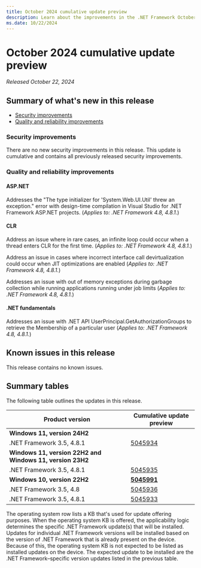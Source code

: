 ```yaml
---
title: October 2024 cumulative update preview
description: Learn about the improvements in the .NET Framework October 2024 cumulative update preview.
ms.date: 10/22/2024
---
```

# October 2024 cumulative update preview

_Released October 22, 2024_

## Summary of what's new in this release

- [Security improvements](#security-improvements)
- [Quality and reliability improvements](#quality-and-reliability-improvements)

### Security improvements

There are no new security improvements in this release. This update is cumulative and contains all previously released security improvements.

### Quality and reliability improvements

#### ASP.NET

Addresses the "The type initializer for 'System.Web.UI.Util' threw an exception." error with design-time compilation in Visual Studio for .NET Framework ASP.NET projects. (*Applies to: .NET Framework 4.8, 4.8.1.*)

#### CLR

Address an issue where in rare cases, an infinite loop could occur when a thread enters CLR for the first time. (*Applies to: .NET Framework 4.8, 4.8.1.*)

Address an issue in cases where incorrect interface call devirtualization could occur when JIT optimizations are enabled (*Applies to: .NET Framework 4.8, 4.8.1.*)

Addresses an issue with out of memory exceptions during garbage collection while running applications running under job limits (*Applies to: .NET Framework 4.8, 4.8.1.*)

#### .NET fundamentals

Addresses an issue with .NET API UserPrincipal.GetAuthorizationGroups to retrieve the  Membership of a particular user (*Applies to: .NET Framework 4.8, 4.8.1.*)

## Known issues in this release

This release contains no known issues.

## Summary tables

The following table outlines the updates in this release.

| Product version | Cumulative update preview |
| --- | --- |
| **Windows 11, version 24H2** | |
| .NET Framework 3.5, 4.8.1 | [5045934](https://support.microsoft.com/kb/5045934) |
| **Windows 11, version 22H2 and Windows 11, version 23H2** | |
| .NET Framework 3.5, 4.8.1 | [5045935](https://support.microsoft.com/kb/5045935) |
| **Windows 10, version 22H2** | **[5045991](https://support.microsoft.com/kb/5045991)** |
| .NET Framework 3.5, 4.8 | [5045936](https://support.microsoft.com/kb/5045936) |
| .NET Framework 3.5, 4.8.1 | [5045933](https://support.microsoft.com/kb/5045933) |

The operating system row lists a KB that's used for update offering purposes. When the operating system KB is offered, the applicability logic determines the specific .NET Framework update(s) that will be installed. Updates for individual .NET Framework versions will be installed based on the version of .NET Framework that is already present on the device. Because of this, the operating system KB is not expected to be listed as installed updates on the device. The expected update to be installed are the .NET Framework&ndash;specific version updates listed in the previous table.
